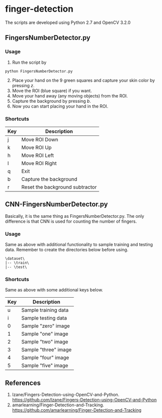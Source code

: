 # finger-detection
The scripts are developed using Python 2.7 and OpenCV 3.2.0

## FingersNumberDetector.py
### Usage
1. Run the script by
```
python FingersNumberDetector.py
```
2. Place your hand on the 9 green squares and capture your skin color by pressing *z*.
3. Move the ROI (blue square) if you want.
4. Move your hand away (any moving objects) from the ROI.
5. Capture the background by pressing *b*.
6. Now you can start placing your hand in the ROI.

### Shortcuts
Key | Description
--- | ---
j | Move ROI Down
k | Move ROI Up
h | Move ROI Left
l | Move ROI Right
q | Exit
b | Capture the background
r | Reset the background subtractor

## CNN-FingersNumberDetector.py
Basically, it is the same thing as FingersNumberDetector.py. The only difference is that CNN is used for counting the number of fingers.

### Usage
Same as above with additional functionality to sample training and testing data.
Remember to create the directories below before using.
```
\dataset\
|-- \train\
|-- \test\
```

### Shortcuts
Same as above with some additional keys below.

Key | Description
--- | ---
u | Sample training data
i | Sample testing data
0 | Sample "zero" image
1 | Sample "one" image
2 | Sample "two" image
3 | Sample "three" image
4 | Sample "four" image
5 | Sample "five" image



## References
1. lzane/Fingers-Detection-using-OpenCV-and-Python. https://github.com/lzane/Fingers-Detection-using-OpenCV-and-Python
2. amarlearning/Finger-Detection-and-Tracking. https://github.com/amarlearning/Finger-Detection-and-Tracking
